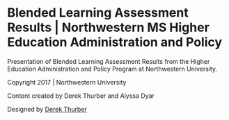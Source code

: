 # Blended Learning Assessment Results | Northwestern MS Higher Education Administration and Policy

Presentation of Blended Learning Assessment Results from the Higher Education Administration and Policy Program at Northwestern University. 

Copyright 2017 | Northwestern University

Content created by Derek Thurber and Alyssa Dyar

Designed by [Derek Thurber](http://www.dwthurber.com)
